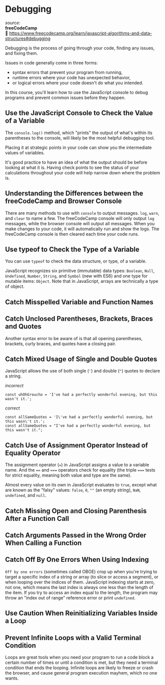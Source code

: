 # Debugging

_source:_  
**freeCodeCamp**  
:link: https://www.freecodecamp.org/learn/javascript-algorithms-and-data-structures#debugging  

Debugging is the process of going through your code, finding any issues, and fixing them.  

Issues in code generally come in three forms:
- syntax errors that prevent your program from running, 
- runtime errors where your code has unexpected behavior, 
- or logical errors where your code doesn't do what you intended.  

In this course, you'll learn how to use the JavaScript console to debug programs and prevent common issues before they happen.  

## Use the JavaScript Console to Check the Value of a Variable

The ``console.log()`` method, which "prints" the output of what's within its parentheses to the console, will likely be the most helpful debugging tool.  

Placing it at strategic points in your code can show you the intermediate values of variables.  

It's good practice to have an idea of what the output should be before looking at what it is. Having check points to see the status of your calculations throughout your code will help narrow down where the problem is.  

## Understanding the Differences between the freeCodeCamp and Browser Console

There are many methods to use with ``console`` to output messages. ``log``, ``warn``, and ``clear`` to name a few. The freeCodeCamp console will only output ``log`` messages, while the browser console will output all messages. When you make changes to your code, it will automatically run and show the logs. The freeCodeCamp console is then cleared each time your code runs.  

## Use typeof to Check the Type of a Variable

You can use ``typeof`` to check the data structure, or type, of a variable.  

JavaScript recognizes six primitive (immutable) data types: ``Boolean``, ``Null``, ``Undefined``, ``Number``, ``String``, and ``Symbol`` (new with ES6) and one type for mutable items: ``Object``. Note that in JavaScript, arrays are technically a type of object.  

## Catch Misspelled Variable and Function Names

## Catch Unclosed Parentheses, Brackets, Braces and Quotes

Another syntax error to be aware of is that all opening parentheses, brackets, curly braces, and quotes have a closing pair.  

## Catch Mixed Usage of Single and Double Quotes

JavaScript allows the use of both single (``'``) and double (``"``) quotes to declare a string.  

_incorrect_
```
const uhOhGroucho = 'I've had a perfectly wonderful evening, but this wasn't it.';
```

_correct_
```
const allSameQuotes = 'I\'ve had a perfectly wonderful evening, but this wasn\'t it.';
const allSameQuotes = "I've had a perfectly wonderful evening, but this wasn't it.";
```

##  Catch Use of Assignment Operator Instead of Equality Operator

The assignment operator (``=``) in JavaScript assigns a value to a variable name. And the ``==`` and ``===`` operators check for equality (the triple ``===`` tests for strict equality, meaning both value and type are the same).  

Almost every value on its own in JavaScript evaluates to ``true``, except what are known as the "falsy" values: ``false``, ``0``, ``""`` (an empty string), ``NaN``, ``undefined``, and ``null``.  

## Catch Missing Open and Closing Parenthesis After a Function Call

## Catch Arguments Passed in the Wrong Order When Calling a Function

## Catch Off By One Errors When Using Indexing

``Off by one errors`` (sometimes called OBOE) crop up when you're trying to target a specific index of a string or array (to slice or access a segment), or when looping over the indices of them. JavaScript indexing starts at zero, not one, which means the last index is always one less than the length of the item. If you try to access an index equal to the length, the program may throw an "index out of range" reference error or print ``undefined``.  

## Use Caution When Reinitializing Variables Inside a Loop

## Prevent Infinite Loops with a Valid Terminal Condition

Loops are great tools when you need your program to run a code block a certain number of times or until a condition is met, but they need a terminal condition that ends the looping. Infinite loops are likely to freeze or crash the browser, and cause general program execution mayhem, which no one wants.  
